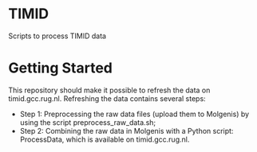 # TIMID
Scripts to process TIMID data

# Getting Started
This repository should make it possible to refresh the data on timid.gcc.rug.nl. 
Refreshing the data contains several steps:
- Step 1: Preprocessing the raw data files (upload them to Molgenis) by using the script preprocess_raw_data.sh;
- Step 2: Combining the raw data in Molgenis with a Python script: ProcessData, which is available on timid.gcc.rug.nl.
